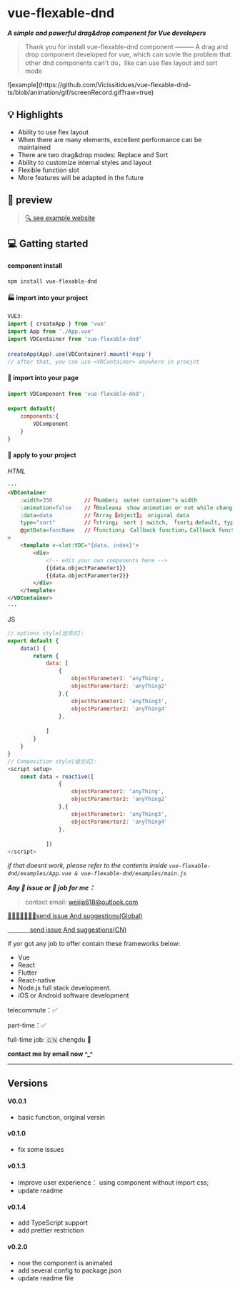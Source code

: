 # vue-flexable-dnd

_**A simple and powerful drag&drop component for Vue developers**_

> Thank you for install vue-flexable-dnd component ———  A drag and drop component developed for vue, which can sovle the problem that other dnd components can't do，like can use flex layout and sort mode

<!-- > 一个为vue开发的拖拽组件，解决了其他dnd组件无法进行弹性布局与排序模式的问题 --> ![example](https://github.com/Vicissitidues/vue-flexable-dnd-ts/blob/animation/gif/screenRecord.gif?raw=true)

## 💡 Highlights
- Ability to use flex layout
- When there are many elements, excellent performance can be maintained
- There are two drag&drop modes: Replace and Sort
- Ability to customize internal styles and layout
- Flexible function slot
- More features will be adapted in the future
  
## 👀  preview
> [ 🔍 see example website ](https://vicissitidues.github.io/vue-flexable-dnd/dist/index.html)

## 💻 Gatting started
#### component install 
```
npm install vue-flexable-dnd
```
#### 🏭 import into your project
```js
VUE3:
import { createApp } from 'vue'
import App from './App.vue'
import VDContainer from 'vue-flexable-dnd'

createApp(App).use(VDContainer).mount('#app')
// after that, you can use <VDContainer> anywhere in proejct
```
#### 📃 import into your page
```js
import VDComponent from 'vue-flexable-dnd';

export default{
    components:{
        VDComponent
    }
}
```
#### 🧩 apply to your project
_HTML_

```  html
···
<VDContainer
    :width=350          //「Number」 outer container's width
    :animation=false    //「Boolean」 show animation or not while change the position of the target
    :data=data          //「Array【object】」 original data
    type="sort"         //「string」 sort | switch, 「sort」default, typeof sort mode
    @getData=funcName   //「function」 Callback function，Callback function to receive   array after modified
>
    <template v-slot:VDC="{data, index}">
        <div>
            <!-- edit your own components here -->
            {{data.objectParameter1}}
            {{data.objectParamerter2}}
        </div>
    </template>
</VDContainer>
···
```

JS
```js
// options style[选项式]:
export default {
    data() {
        return {
            data: [
                {
                    objectParameter1: 'anyThing',
                    objectParamerter2: 'anyThing2'
                },{
                    objectParameter1: 'anyThing3',
                    objectParamerter2: 'anyThing4'
                },

            ]
        }
    }
}
// Composition style[组合式]:
<script setup>
    const data = reactive([
                {
                    objectParameter1: 'anyThing',
                    objectParamerter2: 'anyThing2'
                },{
                    objectParameter1: 'anyThing3',
                    objectParamerter2: 'anyThing4'
                },

            ])
</script>
```
_if that doesnt work, please refer to the contents inside ```vue-flexable-dnd/examples/App.vue & vue-flexable-dnd/examples/main.js```_

_**Any 🤔️ issue or 👷 job for me：**_
> contact email: weijia618@outlook.com

[🙋‍♀️🙋🏿‍♂️🙋🏼send issue And suggestions(Global) ](https://github.com/Vicissitidues/vue-flexable-dnd-ts/issues/new)

[ &emsp;&emsp;&emsp;&nbsp; send issue And suggestions(CN) ](https://gitee.com/vicissitidues/vue-flexable-dnd/issues/new)

if yor got any job to offer contain these frameworks below:
- Vue 
- React
- Flutter
- React-native
- Node.js full stack development.
- iOS or Android software development

telecommute：✅ 

part-time：✅

full-time job:  🇨🇳 chengdu 🐼

**contact me by email now ^_^**

___

## Versions
#### V0.0.1
- basic function, original versin 
#### v0.1.0
- fix some issues 
#### v0.1.3
- improve user experience： using component without import css;
- update readme
#### v0.1.4
- add TypeScript support
- add prettier restriction
#### v0.2.0
- now the component is animated
- add several config to package.json
- update readme file